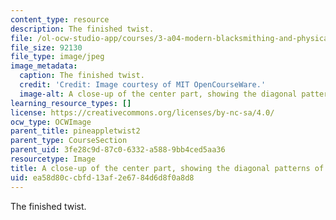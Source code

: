 ```yaml
---
content_type: resource
description: The finished twist.
file: /ol-ocw-studio-app/courses/3-a04-modern-blacksmithing-and-physical-metallurgy-fall-2008/ea58d80ccbfd13af2e6784d6d8f0a8d8_114.jpg
file_size: 92130
file_type: image/jpeg
image_metadata:
  caption: The finished twist.
  credit: 'Credit: Image courtesy of MIT OpenCourseWare.'
  image-alt: A close-up of the center part, showing the diagonal patterns of bumps.
learning_resource_types: []
license: https://creativecommons.org/licenses/by-nc-sa/4.0/
ocw_type: OCWImage
parent_title: pineappletwist2
parent_type: CourseSection
parent_uid: 3fe28c9d-87c0-6332-a588-9bb4ced5aa36
resourcetype: Image
title: A close-up of the center part, showing the diagonal patterns of bumps
uid: ea58d80c-cbfd-13af-2e67-84d6d8f0a8d8
---
```

The finished twist.